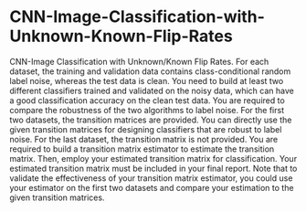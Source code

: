 # CNN-Image-Classification-with-Unknown-Known-Flip-Rates
CNN-Image Classification with Unknown/Known Flip Rates. 
For each dataset, the training and validation
data contains class-conditional random label noise, whereas the test data is clean.
You need to build at least two different classifiers trained and validated on
the noisy data, which can have a good classification accuracy on the clean test
data. You are required to compare the robustness of the two algorithms to label
noise.
For the first two datasets, the transition matrices are provided. You can directly
use the given transition matrices for designing classifiers that are robust to label
noise.
For the last dataset, the transition matrix is not provided. You are required to
build a transition matrix estimator to estimate the transition matrix. Then,
employ your estimated transition matrix for classification. Your estimated transition matrix must be included in your final report. Note that to validate the
effectiveness of your transition matrix estimator, you could use your estimator on
the first two datasets and compare your estimation to the given transition matrices. 
